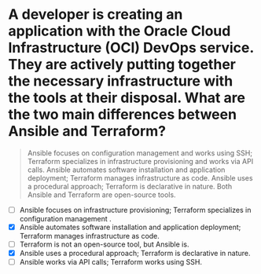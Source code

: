 # A developer is creating an application with the Oracle Cloud Infrastructure (OCI) DevOps service. They are actively putting together the necessary infrastructure with the tools at their disposal. What are the two main differences between Ansible and Terraform?

> Ansible focuses on configuration management and works using SSH; Terraform specializes in infrastructure provisioning and works via API calls. Ansible automates software installation and application deployment; Terraform manages infrastructure as code. Ansible uses a procedural approach; Terraform is declarative in nature. Both Ansible and Terraform are open-source tools.

- [ ] Ansible focuses on infrastructure provisioning; Terraform specializes in configuration management .
- [x] Ansible automates software installation and application deployment; Terraform manages infrastructure as code.
- [ ] Terraform is not an open-source tool, but Ansible is.
- [x] Ansible uses a procedural approach; Terraform is declarative in nature.
- [ ] Ansible works via API calls; Terraform works using SSH.
